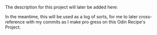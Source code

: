 The description for this project will later be added here:

In the meantime, this will be used as a log of sorts, for
me to later cross-reference with my commits as I make pro
gress on this Odin Recipe's Project.